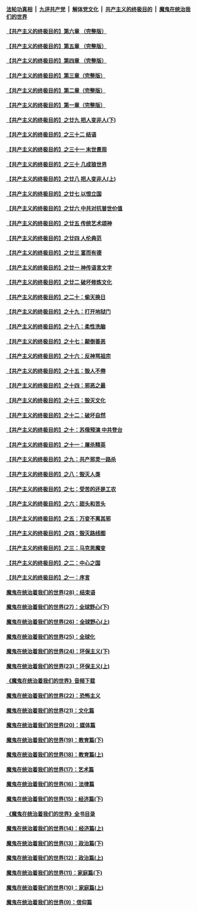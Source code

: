 ####  [法轮功真相](../../../../basic/blob/master/README.md?t=06242031) &nbsp;|&nbsp; [九评共产党](../../../../9ping.md/blob/master/README.md?t=06242031) &nbsp;|&nbsp; [解体党文化](../../../../jtdwh.md/blob/master/README.md?t=06242031)  &nbsp;|&nbsp; [共产主义的终极目的](../../../../gczydzjmd.md/blob/master/README.md?t=06242031) &nbsp;|&nbsp; [魔鬼在统治我们的世界](../../../../mgztzwmdsj.md/blob/master/README.md?t=06242031) 

#### [【共产主义的终极目的】第六章 （完整版）](../pages/nsc422/n11428913.md?t=06242031) 

#### [【共产主义的终极目的】第五章 （完整版）](../pages/nsc422/n11428912.md?t=06242031) 

#### [【共产主义的终极目的】第四章 （完整版）](../pages/nsc422/n11428907.md?t=06242031) 

#### [【共产主义的终极目的】第三章（完整版）](../pages/nsc422/n11428848.md?t=06242031) 

#### [【共产主义的终极目的】第二章（完整版）](../pages/nsc422/n11428831.md?t=06242031) 

#### [【共产主义的终极目的】第一章（完整版）](../pages/nsc422/n11417651.md?t=06242031) 

#### [【共产主义的终极目的】之廿九 把人变非人(下)](../pages/nsc422/n11344140.md?t=06242031) 

#### [【共产主义的终极目的】之三十二 结语](../pages/nsc422/n11360535.md?t=06242031) 

#### [【共产主义的终极目的】之三十一 末世景观](../pages/nsc422/n11351129.md?t=06242031) 

#### [【共产主义的终极目的】之三十 几成狼世界](../pages/nsc422/n11348280.md?t=06242031) 

#### [【共产主义的终极目的】之廿八 把人变非人(上)](../pages/nsc422/n11340492.md?t=06242031) 

#### [【共产主义的终极目的】之廿七 以恨立国](../pages/nsc422/n11336944.md?t=06242031) 

#### [【共产主义的终极目的】之廿六 中共对抗普世价值](../pages/nsc422/n11324785.md?t=06242031) 

#### [【共产主义的终极目的】之廿五 传统艺术颂神](../pages/nsc422/n11296396.md?t=06242031) 

#### [【共产主义的终极目的】之廿四 人伦典范](../pages/nsc422/n11296397.md?t=06242031) 

#### [【共产主义的终极目的】之廿三 富而有德](../pages/nsc422/n11283598.md?t=06242031) 

#### [【共产主义的终极目的】之廿一 神传语言文字](../pages/nsc422/n11263265.md?t=06242031) 

#### [【共产主义的终极目的】之廿二 破坏修炼文化](../pages/nsc422/n11245728.md?t=06242031) 

#### [【共产主义的终极目的】之二十：偷天换日](../pages/nsc422/n11238846.md?t=06242031) 

#### [【共产主义的终极目的】之十九：打开地狱门](../pages/nsc422/n11206376.md?t=06242031) 

#### [【共产主义的终极目的】之十八：柔性洗脑](../pages/nsc422/n11199994.md?t=06242031) 

#### [【共产主义的终极目的】之十七：颠倒善恶](../pages/nsc422/n11179782.md?t=06242031) 

#### [【共产主义的终极目的】之十六：反神骂祖宗](../pages/nsc422/n11166798.md?t=06242031) 

#### [【共产主义的终极目的】之十五：毁人不倦](../pages/nsc422/n11166792.md?t=06242031) 

#### [【共产主义的终极目的】之十四：邪恶之最](../pages/nsc422/n11150249.md?t=06242031) 

#### [【共产主义的终极目的】之十三：毁灭文化](../pages/nsc422/n11135227.md?t=06242031) 

#### [【共产主义的终极目的】之十二：破坏自然](../pages/nsc422/n11135214.md?t=06242031) 

#### [【共产主义的终极目的】之十：苏俄预演 中共登台](../pages/nsc422/n11118424.md?t=06242031) 

#### [【共产主义的终极目的】之十一：屠杀精英](../pages/nsc422/n11118442.md?t=06242031) 

#### [【共产主义的终极目的】之九：共产邪灵一路杀](../pages/nsc422/n11114139.md?t=06242031) 

#### [【共产主义的终极目的】之八：毁灭人类](../pages/nsc422/n11108503.md?t=06242031) 

#### [【共产主义的终极目的】之七：受苦的还是工农](../pages/nsc422/n11101809.md?t=06242031) 

#### [【共产主义的终极目的】之六：甜头和苦头](../pages/nsc422/n11096971.md?t=06242031) 

#### [【共产主义的终极目的】之五：万变不离其邪](../pages/nsc422/n11091285.md?t=06242031) 

#### [【共产主义的终极目的】之四：毁灭路线图](../pages/nsc422/n11086284.md?t=06242031) 

#### [【共产主义的终极目的】之三：马克思魔变](../pages/nsc422/n11061941.md?t=06242031) 

#### [【共产主义的终极目的】之二：中心之国](../pages/nsc422/n11047728.md?t=06242031) 

#### [【共产主义的终极目的】之一：序言](../pages/nsc422/n11086077.md?t=06242031) 

#### [魔鬼在统治着我们的世界(28)：结束语](../pages/nsc422/n10936246.md?t=06242031) 

#### [魔鬼在统治着我们的世界(27)：全球野心(下)](../pages/nsc422/n10928319.md?t=06242031) 

#### [魔鬼在统治着我们的世界(26)：全球野心(上)](../pages/nsc422/n10900318.md?t=06242031) 

#### [魔鬼在统治着我们的世界(25)：全球化](../pages/nsc422/n10788205.md?t=06242031) 

#### [魔鬼在统治着我们的世界(24)：环保主义(下)](../pages/nsc422/n10695307.md?t=06242031) 

#### [魔鬼在统治着我们的世界(23)：环保主义(上)](../pages/nsc422/n10688613.md?t=06242031) 

#### [《魔鬼在统治着我们的世界》音频下载](../pages/nsc422/n10635553.md?t=06242031) 

#### [魔鬼在统治着我们的世界(22)：恐怖主义](../pages/nsc422/n10614727.md?t=06242031) 

#### [魔鬼在统治着我们的世界(21)：文化篇](../pages/nsc422/n10597706.md?t=06242031) 

#### [魔鬼在统治着我们的世界(20)：媒体篇](../pages/nsc422/n10586579.md?t=06242031) 

#### [魔鬼在统治着我们的世界(19)：教育篇(下)](../pages/nsc422/n10564808.md?t=06242031) 

#### [魔鬼在统治着我们的世界(18)：教育篇(上)](../pages/nsc422/n10526970.md?t=06242031) 

#### [魔鬼在统治着我们的世界(17)：艺术篇](../pages/nsc422/n10499093.md?t=06242031) 

#### [魔鬼在统治着我们的世界(16)：法律篇](../pages/nsc422/n10485969.md?t=06242031) 

#### [魔鬼在统治着我们的世界(15)：经济篇(下)](../pages/nsc422/n10469975.md?t=06242031) 

#### [《魔鬼在统治着我们的世界》全书目录](../pages/nsc422/n10464261.md?t=06242031) 

#### [魔鬼在统治着我们的世界(14)：经济篇(上)](../pages/nsc422/n10457370.md?t=06242031) 

#### [魔鬼在统治着我们的世界(13)：政治篇(下)](../pages/nsc422/n10448270.md?t=06242031) 

#### [魔鬼在统治着我们的世界(12)：政治篇(上)](../pages/nsc422/n10444576.md?t=06242031) 

#### [魔鬼在统治着我们的世界(11)：家庭篇(下)](../pages/nsc422/n10440961.md?t=06242031) 

#### [魔鬼在统治着我们的世界(10)：家庭篇(上)](../pages/nsc422/n10435448.md?t=06242031) 

#### [魔鬼在统治着我们的世界(9)：信仰篇](../pages/nsc422/n10432159.md?t=06242031) 

